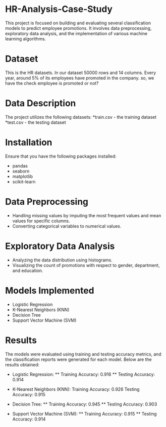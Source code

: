 # HR-Analysis-Case-Study
This project is focused on building and evaluating several classification models to predict employee promotions. It involves data preprocessing, exploratory data analysis, and the implementation of various machine learning algorithms.

# Dataset
This is the HR datasets. In our dataset 50000 rows and 14 columns. Every year, around 5% of its employees have promoted in the company. so, we have the check employee is promoted or not?

# Data Description
The project utilizes the following datasets:
*train.csv - the training dataset
*test.csv - the testing dataset

# Installation
Ensure that you have the following packages installed:
* pandas
* seaborn
* matplotlib
* scikit-learn

# Data Preprocessing
* Handling missing values by imputing the most frequent values and mean values for specific columns.
* Converting categorical variables to numerical values.

# Exploratory Data Analysis
* Analyzing the data distribution using histograms.
* Visualizing the count of promotions with respect to gender, department, and education.

# Models Implemented
* Logistic Regression
* K-Nearest Neighbors (KNN)
* Decision Tree
* Support Vector Machine (SVM)

# Results
The models were evaluated using training and testing accuracy metrics, and the classification reports were generated for each model. Below are the results obtained:

* Logistic Regression:
** Training Accuracy: 0.916
** Testing Accuracy: 0.914

* K-Nearest Neighbors (KNN):
Training Accuracy: 0.926
Testing Accuracy: 0.915

* Decision Tree:
** Training Accuracy: 0.945
** Testing Accuracy: 0.903
  
* Support Vector Machine (SVM):
** Training Accuracy: 0.915
** Testing Accuracy: 0.914
